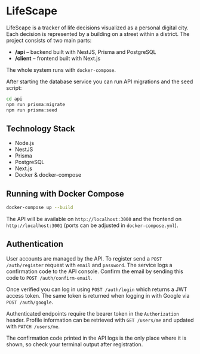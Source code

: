 # LifeScape

LifeScape is a tracker of life decisions visualized as a personal digital city. Each decision is represented by a building on a street within a district. The project consists of two main parts:

- **/api** – backend built with NestJS, Prisma and PostgreSQL
- **/client** – frontend built with Next.js

The whole system runs with `docker-compose`.

After starting the database service you can run API migrations and the seed script:

```bash
cd api
npm run prisma:migrate
npm run prisma:seed
```

## Technology Stack

- Node.js
- NestJS
- Prisma
- PostgreSQL
- Next.js
- Docker & docker-compose

## Running with Docker Compose

```bash
docker-compose up --build
```

The API will be available on `http://localhost:3000` and the frontend on `http://localhost:3001` (ports can be adjusted in `docker-compose.yml`).

## Authentication

User accounts are managed by the API. To register send a `POST /auth/register` request with `email` and `password`.
The service logs a confirmation code to the API console. Confirm the email by sending this code to `POST /auth/confirm-email`.

Once verified you can log in using `POST /auth/login` which returns a JWT access token. The same token is returned when logging in with Google via `POST /auth/google`.

Authenticated endpoints require the bearer token in the `Authorization` header. Profile information can be retrieved with `GET /users/me` and updated with `PATCH /users/me`.

The confirmation code printed in the API logs is the only place where it is shown, so check your terminal output after registration.

